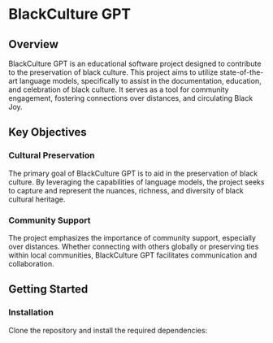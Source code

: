 # BlackCulture GPT

## Overview

BlackCulture GPT is an educational software project designed to contribute to the preservation of black culture. This project aims to utilize state-of-the-art language models, specifically to assist in the documentation, education, and celebration of black culture. It serves as a tool for community engagement, fostering connections over distances, and circulating Black Joy.

## Key Objectives

### Cultural Preservation

The primary goal of BlackCulture GPT is to aid in the preservation of black culture. By leveraging the capabilities of language models, the project seeks to capture and represent the nuances, richness, and diversity of black cultural heritage.

### Community Support

The project emphasizes the importance of community support, especially over distances. Whether connecting with others globally or preserving ties within local communities, BlackCulture GPT facilitates communication and collaboration.

## Getting Started

### Installation

Clone the repository and install the required dependencies:
